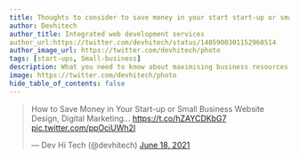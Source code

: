 ```yaml
---
title: Thoughts to consider to save money in your start start-up or small Business.
author: Devhitech
author_title: Integrated web development services
author_url:https://twitter.com/devhitech/status/1405900301152960514
author_image_url: https://twitter.com/devhitech/photo
tags: [start-ups, Small-business]
description: What you need to know about maximising business resources.
image: https://twitter.com/devhitech/photo
hide_table_of_contents: false
---
```

<blockquote class="twitter-tweet"><p lang="en" dir="ltr">How to Save Money in Your Start-up or Small Business Website Design, Digital Marketing... <a href="https://t.co/hZAYCDKbG7">https://t.co/hZAYCDKbG7</a> <a href="https://t.co/ppOciUWh2I">pic.twitter.com/ppOciUWh2I</a></p>&mdash; Dev Hi Tech (@devhitech) <a href="https://twitter.com/devhitech/status/1405900301152960514?ref_src=twsrc%5Etfw">June 18, 2021</a></blockquote> <script async src="https://platform.twitter.com/widgets.js" charset="utf-8"></script>
